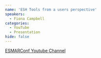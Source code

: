 ```yaml
---
name: 'ESH Tools from a users perspective'
speakers:
  - Fiona Campbell
categories:
  - YouTube
  - Presentation
hide: false
---
```


[ESMARConf Youtube Channel](https://www.youtube.com/@esmarconf)
